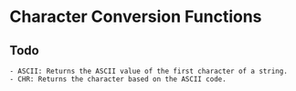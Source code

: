 # Character Conversion Functions
## Todo
    - ASCII: Returns the ASCII value of the first character of a string.
    - CHR: Returns the character based on the ASCII code.
